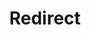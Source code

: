 ﻿---
layout: src/layouts/Redirect.astro
title: Redirect
redirect: https://octopus.com/docs/infrastructure/deployment-targets/tentacle/windows/requirements
pubDate:  2023-01-01
navSearch: false
navSitemap: false
navMenu: false
---
